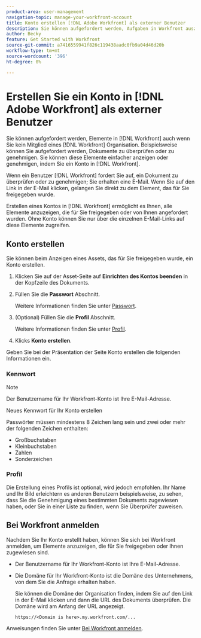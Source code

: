 ```yaml
---
product-area: user-management
navigation-topic: manage-your-workfront-account
title: Konto erstellen [!DNL Adobe Workfront] als externer Benutzer
description: Sie können aufgefordert werden, Aufgaben in Workfront auszuführen, auch wenn Sie nicht Mitglied einer Organisation in Workfront sind. Sie können diese Arbeit einfacher erledigen, indem Sie ein Konto in Workfront erstellen.
author: Becky
feature: Get Started with Workfront
source-git-commit: a7416559941f826c119438aadc0fb9a04d46d20b
workflow-type: tm+mt
source-wordcount: '396'
ht-degree: 0%

---
```


# Erstellen Sie ein Konto in [!DNL Adobe Workfront] als externer Benutzer

Sie können aufgefordert werden, Elemente in [!DNL Workfront] auch wenn Sie kein Mitglied eines [!DNL Workfront] Organisation. Beispielsweise können Sie aufgefordert werden, Dokumente zu überprüfen oder zu genehmigen. Sie können diese Elemente einfacher anzeigen oder genehmigen, indem Sie ein Konto in [!DNL Workfront].

Wenn ein Benutzer [!DNL Workfront] fordert Sie auf, ein Dokument zu überprüfen oder zu genehmigen; <!--or shares a Workfront object such as a report or Board with you, -->Sie erhalten eine E-Mail. Wenn Sie auf den Link in der E-Mail klicken, gelangen Sie direkt zu dem Element, das für Sie freigegeben wurde.

Erstellen eines Kontos in [!DNL Workfront] ermöglicht es Ihnen, alle Elemente anzuzeigen, die für Sie freigegeben oder von Ihnen angefordert wurden. Ohne Konto können Sie nur über die einzelnen E-Mail-Links auf diese Elemente zugreifen.

## Konto erstellen

Sie können beim Anzeigen eines Assets, das für Sie freigegeben wurde, ein Konto erstellen.

1. Klicken Sie auf der Asset-Seite auf **Einrichten des Kontos beenden** in der Kopfzeile des Dokuments.

1. Füllen Sie die **Passwort** Abschnitt.

   Weitere Informationen finden Sie unter [Passwort](#password).

1. (Optional) Füllen Sie die **Profil** Abschnitt.

   Weitere Informationen finden Sie unter [Profil](#profile).

1. Klicks **Konto erstellen**.


Geben Sie bei der Präsentation der Seite Konto erstellen die folgenden Informationen ein.

### Kennwort

>[!NOTE]
>
>Der Benutzername für Ihr Workfront-Konto ist Ihre E-Mail-Adresse.

Neues Kennwort für Ihr Konto erstellen

Passwörter müssen mindestens 8 Zeichen lang sein und zwei oder mehr der folgenden Zeichen enthalten:

* Großbuchstaben
* Kleinbuchstaben
* Zahlen
* Sonderzeichen

### Profil

Die Erstellung eines Profils ist optional, wird jedoch empfohlen. Ihr Name und Ihr Bild erleichtern es anderen Benutzern beispielsweise, zu sehen, dass Sie die Genehmigung eines bestimmten Dokuments zugewiesen haben, oder Sie in einer Liste zu finden, wenn Sie Überprüfer zuweisen.

## Bei Workfront anmelden

Nachdem Sie Ihr Konto erstellt haben, können Sie sich bei Workfront anmelden, um Elemente anzuzeigen, die für Sie freigegeben oder Ihnen zugewiesen sind.

* Der Benutzername für Ihr Workfront-Konto ist Ihre E-Mail-Adresse.
* Die Domäne für Ihr Workfront-Konto ist die Domäne des Unternehmens, von dem Sie die Anfrage erhalten haben.

  Sie können die Domäne der Organisation finden, indem Sie auf den Link in der E-Mail klicken und dann die URL des Dokuments überprüfen. Die Domäne wird am Anfang der URL angezeigt.

  `https://<Domain is here>.my.workfront.com/...`

Anweisungen finden Sie unter [Bei Workfront anmelden](/help/quicksilver/workfront-basics/manage-your-account-and-profile/managing-your-workfront-account/log-in-to-workfront.md).
